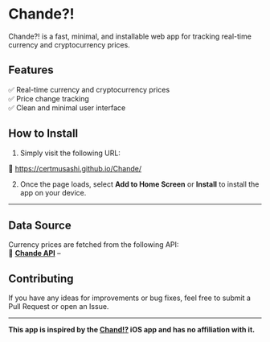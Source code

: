 # Chande?!

Chande?! is a fast, minimal, and installable web app for tracking real-time currency and cryptocurrency prices.

## Features

✅ Real-time currency and cryptocurrency prices  
✅ Price change tracking  
✅ Clean and minimal user interface

## How to Install

1. Simply visit the following URL:

🔗 https://certmusashi.github.io/Chande/

2. Once the page loads, select **Add to Home Screen** or **Install** to install the app on your device.

---

## Data Source

Currency prices are fetched from the following API:  
🔗 **[Chande API](https://github.com/CertMusashi/Chande-api)** –

## Contributing

If you have any ideas for improvements or bug fixes, feel free to submit a Pull Request or open an Issue.

---

**This app is inspired by the [Chand!?](https://apps.apple.com/us/app/chand/id1524200188) iOS app and has no affiliation with it.**
